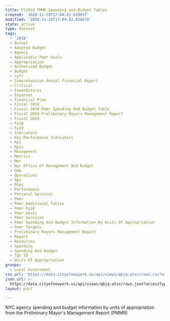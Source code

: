 ```yaml
---
title: FY2018 PMMR Spending and Budget Tables
created: '2020-11-10T17:04:42.628657'
modified: '2020-11-10T17:04:42.628670'
state: active
type: dataset
tags:
  - '2018'
  - Actual
  - Adopted Budget
  - Agency
  - Applicable Pmmr Goals
  - Appropriation
  - Authorized Budget
  - Budget
  - Cafr
  - Comprehensive Annual Financial Report
  - Critical
  - Expenditures
  - Expenses
  - Financial Plan
  - Fiscal 2018
  - Fiscal 2018 Pmmr Spending And Budget Table
  - Fiscal 2018 Preliminary Mayors Management Report
  - Fiscal 2019
  - Fy18
  - Fy19
  - Indicators
  - Key Performance Indicators
  - Kpi
  - Kpis
  - Management
  - Metrics
  - Mmr
  - Nyc Office Of Management And Budget
  - Omb
  - Operations
  - Ops
  - Otps
  - Performance
  - Personal Services
  - Pmmr
  - Pmmr Additional Tables
  - Pmmr Fy18
  - Pmmr Goals
  - Pmmr Services
  - Pmmr Spending And Budget Information By Units Of Appropriation
  - Pmmr Targets
  - Preliminary Mayors Management Report
  - Report
  - Resources
  - Spending
  - Spending And Budget
  - Tgt 19
  - Units Of Appropriation
groups:
  - Local Government
csv_url: 'https://data.cityofnewyork.us/api/views/qbjq-atxv/rows.csv?accessType=DOWNLOAD'
json_url: >-
  https://data.cityofnewyork.us/api/views/qbjq-atxv/rows.json?accessType=DOWNLOAD
layout: post

---
```

NYC agency spending and budget information by units of appropriation from the Preliminary Mayor's Management Report (PMMR)
